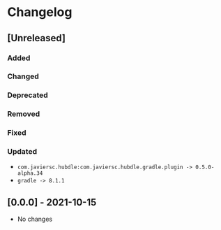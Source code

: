 # Changelog

## [Unreleased]

### Added

### Changed

### Deprecated

### Removed

### Fixed

### Updated

- `com.javiersc.hubdle:com.javiersc.hubdle.gradle.plugin -> 0.5.0-alpha.34`
- `gradle -> 8.1.1`

## [0.0.0] - 2021-10-15

- No changes
